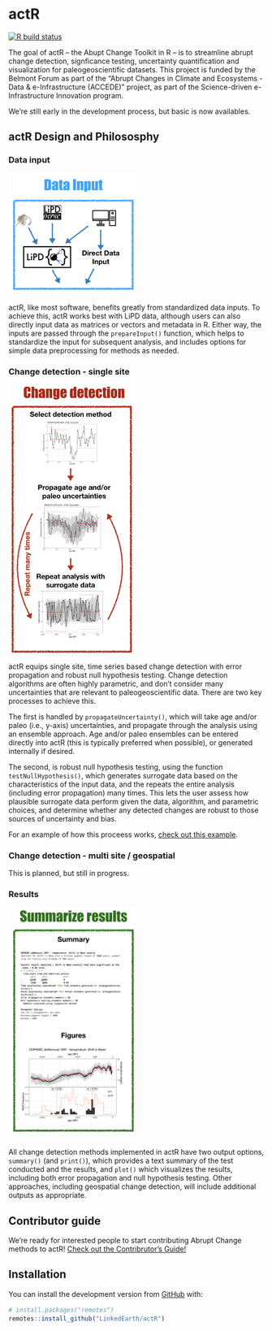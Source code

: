 
<!-- README.md is generated from README.Rmd. Please edit that file -->

# actR

<!-- badges: start -->

[![R build
status](https://github.com/LinkedEarth/actR/workflows/R-CMD-check/badge.svg)](https://github.com/LinkedEarth/actR/actions)
<!-- badges: end -->

The goal of actR – the Abupt Change Toolkit in R – is to streamline
abrupt change detection, signficance testing, uncertainty quantification
and visualization for paleogeoscientific datasets. This project is
funded by the Belmont Forum as part of the “Abrupt Changes in Climate
and Ecosystems - Data & e-Infrastructure (ACCEDE)” project, as part of
the Science-driven e-Infrastructure Innovation program.

We’re still early in the development process, but basic is now
availables.

## actR Design and Philososphy

### Data input

<img src="DataInputDiagram.png" width="50%" />

actR, like most software, benefits greatly from standardized data
inputs. To achieve this, actR works best with LiPD data, although users
can also directly input data as matrices or vectors and metadata in R.
Either way, the inputs are passed through the `prepareInput()` function,
which helps to standardize the input for subsequent analysis, and
includes options for simple data preprocessing for methods as needed.

### Change detection - single site

<img src="ChangeDetectionDiagram.png" width="50%" />

actR equips single site, time series based change detection with error
propagation and robust null hypothesis testing. Change detection
algorithms are often highly parametric, and don’t consider many
uncertainties that are relevant to paleogeoscientific data. There are
two key processes to achieve this.

The first is handled by `propagateUncertainty()`, which will take age
and/or paleo (i.e., y-axis) uncertainties, and propagate through the
analysis using an ensemble approach. Age and/or paleo ensembles can be
entered directly into actR (this is typically preferred when possible),
or generated internally if desired.

The second, is robust null hypothesis testing, using the function
`testNullHypothesis()`, which generates surrogate data based on the
characteristics of the input data, and the repeats the entire analysis
(including error propagation) many times. This lets the user assess how
plausible surrogate data perform given the data, algorithm, and
parametric choices, and determine whether any detected changes are
robust to those sources of uncertainty and bias.

For an example of how this proceess works, [check out this
example](articles/detectExcursion.html).

### Change detection - multi site / geospatial

This is planned, but still in progress.

### Results

<img src="SummarizeResultsDiagram.png" width="50%" />

All change detection methods implemented in actR have two output
options, `summary()` (and `print()`), which provides a text summary of
the test conducted and the results, and `plot()` which visualizes the
results, including both error propagation and null hypothesis testing.
Other approaches, including geospatial change detection, will include
additional outputs as appropriate.

## Contributor guide

We’re ready for interested people to start contributing Abrupt Change
methods to actR\! [Check out the Contribrutor’s
Guide\!](contributor_guide.html)

## Installation

You can install the development version from
[GitHub](https://github.com/) with:

``` r
# install.packages("remotes")
remotes::install_github("LinkedEarth/actR")
```
